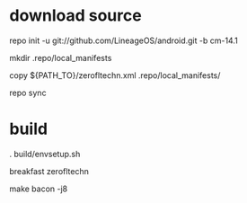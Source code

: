 # download source

repo init -u git://github.com/LineageOS/android.git -b cm-14.1

mkdir .repo/local_manifests

copy ${PATH_TO}/zerofltechn.xml .repo/local_manifests/

repo sync

# build

. build/envsetup.sh

breakfast zerofltechn

make bacon -j8
